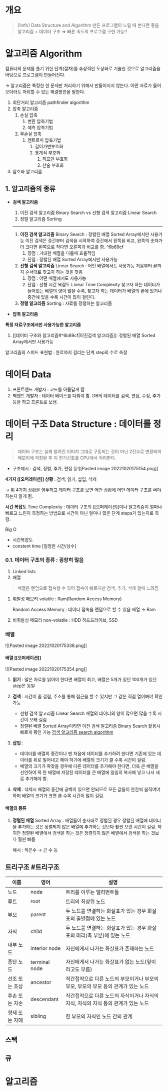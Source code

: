 # 개요
>[!info] Data Structure and Algorithm
> 		만든 프로그램이 느릴 때 본다면 좋음
> 		알고리즘 + 데이터 구조 ⇒ 빠른 속도의 프로그램 구현 가능!!

# 알고리즘 Algorithm

컴퓨터의 문제를 풀기 위한 단계(절차)를 추상적인 도상화로 기술한 것으로 알고리즘을 바탕으로 프로그램이 만들어진다.

→ 알고리즘은 특정한 한 문제만 처리하기 위해서 만들어지지 않는다. 어떤 자료가 들어오더라도 처리할 수 있는 해결방안을 말한다.

1.  최단거리 알고리즘 pathfinder algorithm
2.  압축 알고리즘
    1.  손실 압축
        1.  변환 압축기법
        2.  예측 압축기법
    2.  무손실 압축
        1.  엔트로피 압축기법
            1.  길이가변부호화
            2.  통계적 부호화
                1.  하프만 부호화
                2.  산술 부호화
3.  암호화 알고리즘

## 1. 알고리즘의 종류

-   **검색 알고리즘**
    1.  이진 검색 알고리즘 Binary Search vs 선형 검색 알고리즘 Linear Search
    2.  정렬 알고리즘 Sorting
    ---
    1.  **이진 검색 알고리즘** Binary Search : 정렬된 배열 Sorted Array에서만 사용가능
        이진 검색은 중간부터 검색을 시작하여 중간에서 왼쪽을 비교, 왼쪽의 숫자가 더 크다면 왼쪽으로 작다면 오른쪽과 비교를 함. ^6b89cf
        1.  장점 : 거대한 배열을 다룰때 효율적임
        2.  단점 : 정렬된 배열 Sorted Array에서만 사용가능
    2.  **선형 검색 알고리즘** Linear Search : 어떤 배열에서도 사용가능
        처음부터 끝까지 순서대로 찾고자 하는 것을 찾음
        1.  장점 : 어떤 배열에서도 사용가능
        2.  단점 : 선형 시간 복잡도 Linear Time Complexity
            찾고자 하는 데이터가 들어있는 배열의 양이 많을 수록, 찾고자 하는 데이터가 배열의 끝에 있거나 중간에 있을 수록 시간이 많이 걸린다.
	3.   **정렬 알고리즘** Sorting : 자료를 정렬하는 알고리즘

-   **압축 알고리즘**
    




**특정 자료구조에서만 사용가능한 알고리즘**

1.  [[데이터 구조와 알고리즘#^6b89cf|이진검색 알고리즘]]: 정렬된 배열 Sorted Array에서만 사용가능

알고리즘의 스피드 표현법 : 완료까지 걸리는 단계 step의 수로 측정




# 데이터 Data

1.  프론트엔드 개발자 : 코드를 아름답게 짬
2.  백엔드 개발자 : 데이터 베이스를 다뤄야 함. DB의 데이터를 검색, 편집, 수정, 추가 등을 하고 프론트로 보냄.

# 데이터 구조 Data Structure : 데이터를 정리

> 데이터 구조는 실제 알려진 이미지 그대로 구동되는 것이 아닌 2진수로 변환되어 메모리에 저장된 후 이 전기신호를 CPU에서 처리한다.

- 구조예시 : 검색, 정렬, 추가, 편집 등![[Pasted image 20221020175154.png]]




**4가지 [[오퍼레이션]] 상황** : 검색, 읽기, 삽입, 삭제

→ 위 4가지 상황을 염두하고 데이터 구조를 보면 어떤 상황에 어떤 데이터 구조를 써야하는지 알게 됨.

**시간 복잡도** Time Complexity : 데이터 구조의 [[오퍼레이션]]이나 알고리즘이 얼마나 빠르고 느린지 측정하는 방법으로 시간이 아닌 얼마나 많은 단계 steps가 있는지로 측정.

Big O 
- 시간복잡도
- constent time [일정한 시간/상수]

### 0.1. 데이터 구조의 종류 : 굉장히 많음

1.  Linked lists
2.  배열
> 배열은 랜덤으로 접속할 수 있어 접속이 빠르지만 검색, 추가, 삭제 할때 느려짐

1.  휘발성 메모리 volatile : Ram(Random Access Memory)
    
    Random Access Memory : 데이터 접속을 랜덤으로 할 수 있음 배열 → Ram
    
2.  비휘발성 메모리 non-volatile : HDD 하드드라이브, SSD
    

### 배열
![[Pasted image 20221020175338.png]]

####  배열 [[오퍼레이션]]
![[Pasted image 20221020175354.png]]
1.  **읽기** : 많은 자료를 읽어야 한다면 배열이 최고, 배열은 5개가 있던 100개가 있던 step은 동일
2.  **검색** : 시간이 좀 걸림, 주소를 통해 접근을 할 수 있지만 그 값은 직접 열어봐야 확인 가능
    
    -   선형 검색 알고리즘 Linear Search 배열의 데이터의 양이 많으면 많을 수록 시간이 오래 걸림
    -   정렬된 배열 Sorted Array이라면 이진 검색 알고리즘 Binary Search 활용시 빠르게 확인 가능
    [검색 알고리즘 search algorithm](https://www.notion.so/search-algorithm-2503bb580b834d67b253041a4bb28d7b)
3.  **삽입** :
    -   데이터를 배열의 중간이나 맨 처음에 데이터를 추가하려 한다면 기존에 있는 데이터를 뒤로 밀어내고 해야 하기에 배열의 크기가 클 수록 시간이 걸림.
    -   배열의 크기가 꽉찾을 경우에 다른 데이터를 추가해야 한다면, 더욱 큰 배열을 선언하여 꽉 찬 배열에 저장된 데이터를 큰 배열에 일일히 복사해 넣고 나서 새로 추가해야 함.
4.  **삭제** : 삭제시 배열의 중간에 공백이 있으면 안되므로 모든 값들이 한칸씩 움직여야 하며 배열의 크기가 크면 클 수록 시간이 많이 걸림.
    

#### 배열의 종류
1.  **정렬된 배열** Sorted Array : 배열들이 순서대로 정렬된 경우
    정렬된 배열에 데이터을 추가하는 것은 정렬되지 않은 배열에 추가하는 것보다 훨씬 오랜 시간이 걸림. 하지만 정렬된 배열에서 검색을 하는 것은 정렬되지 않은 배열에서 검색을 하는 것보다 훨씬 빠름
    
    예시 : 작은수 → 큰 수 등




##  트리구조 #트리구조 
| 이름           | 영어          | 설명                                                                               |
| -------------- | ------------- | ---------------------------------------------------------------------------------- |
| 노드           | node          | 트리를 이루는 엘리먼트들                                                           |
| 루트           | root          | 트리의 최상위 노드                                                                 |
| 부모           | parent        | 두 노드를 연결하는 화살표가 있는 경우 화살표의 출발점에 있는 노드                  |
| 자식           | child         | 두 노드를 연결하는 화살표가 있는 경우 화살표의 머리(촉 부분)에 있는 노드           |
| 내부 노드      | interior node | 자신에게서 나가는 화살표가 존재하는 노드                                           |
| 종단 노드      | terminal node | 자신에게서 나가는 화살표가 없는 노드(잎이라고도 부름)                              |
| 선조 또는 조상 | ancestor      | 직간접적으로 다른 노드의 부모이거나 부모의 부모, 부모의 부모 등의 관계가 있는 노드 |
| 후손 또는 자손 | descendant    | 직간접적으로 다른 노드의 자식이거나 자식의 자식, 자식의 자식 등의 관계가 있는 노드 |
| 형제 또는 자매 | sibling       | 한 부모의 자식인 노드 간의 관계                                                    |



## 스택

## 큐





# 알고리즘
